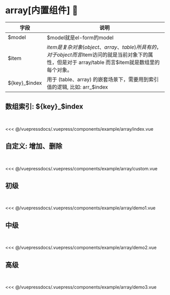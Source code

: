 
# array[内置组件] 🌟

字段|说明
-|-
$model| $model就是el-form的model
$item| $item是复杂对象(object、array、table)所具有的， 对于object而言$item访问的就是当前对象下的属性，但是对于 array/table 而言$item就是数组里的每个对象。
${key}_$index| 用于 (table、array) 的嵌套场景下，需要用到索引值的逻辑, 比如: arr\_$index

## 数组索引: ${key}_$index
  

<demo-block>
<example-array-index slot="source"/>
<<< @/vuepressdocs/.vuepress/components/example/array/index.vue
</demo-block>


## 自定义: 增加、删除
  

<demo-block>
<example-array-custom slot="source"/>
<<< @/vuepressdocs/.vuepress/components/example/array/custom.vue
</demo-block>

## 初级
  

<demo-block>
<example-array-demo1 slot="source"/>
<<< @/vuepressdocs/.vuepress/components/example/array/demo1.vue
</demo-block>


## 中级
  

<demo-block>
<example-array-demo2 slot="source"/>
<<< @/vuepressdocs/.vuepress/components/example/array/demo2.vue
</demo-block>


## 高级
  

<demo-block>
<example-array-demo3 slot="source"/>
<<< @/vuepressdocs/.vuepress/components/example/array/demo3.vue
</demo-block>

 
